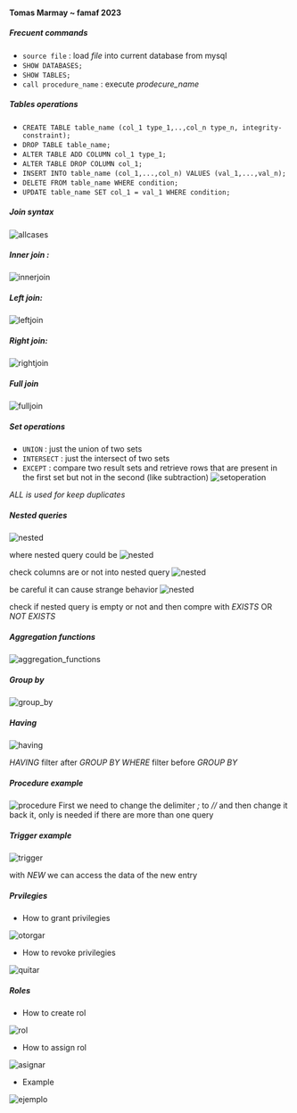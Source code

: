 #### Tomas Marmay ~ famaf 2023

##### Frecuent commands
- `source file` : load *file* into current database from mysql  
- `SHOW DATABASES;`
- `SHOW TABLES;`
- `call procedure_name` : execute *prodecure_name* 


##### Tables operations
- `CREATE TABLE table_name (col_1 type_1,..,col_n type_n, integrity-constraint);`
- `DROP TABLE table_name;`
- `ALTER TABLE ADD COLUMN col_1 type_1;`
- `ALTER TABLE DROP COLUMN col_1;` 
- `INSERT INTO table_name (col_1,...,col_n) VALUES (val_1,...,val_n);`
- `DELETE FROM table_name WHERE condition;`
- `UPDATE table_name SET col_1 = val_1 WHERE condition;`

##### Join syntax
![allcases](src/join.jpeg)

##### Inner join :
![innerjoin](src/inner_join.png) 

##### Left join:
![leftjoin](src/left_join.png)

##### Right join:
![rightjoin](src/right_join.png)

##### Full join 
![fulljoin](src/full_join.png)

##### Set operations
- `UNION` : just the union of two sets
- `INTERSECT` : just the intersect of two sets
- `EXCEPT` : compare two result sets and retrieve rows that are present in the first set but not in the second (like subtraction)
![setoperation](src/set_operation.png)

*ALL is used for keep duplicates*

##### Nested queries
![nested](src/nested1.png) 

where nested query could be 
![nested](src/nested2.png)

check columns are or not into nested query
![nested](src/nested3.png)

be careful it can cause strange behavior
![nested](src/nested4.png)

check if nested query is empty or not and then compre with *EXISTS* OR *NOT EXISTS*

##### Aggregation functions
![aggregation_functions](src/aggregation_functions.png)

##### Group by
![group_by](src/group_by.png)

##### Having
![having](src/having.png)

*HAVING* filter after *GROUP BY*
*WHERE* filter before *GROUP BY*

##### Procedure example
![procedure](src/prodecure.png)
First we need to change the delimiter *;* to *//* and then change it back it, only is needed if there are more than one query

##### Trigger example 
![trigger](src/trigger.png)

with *NEW* we can access the data of the new entry 

##### Prvilegies
- How to grant privilegies 
  
![otorgar](src/otorgar_privilegio.png)

- How to revoke privilegies
  
![quitar](src/revocar_privilegio.png)

##### Roles
- How to create rol
  
![rol](src/crear_rol.png)
- How to assign rol 
  
![asignar](src/asignar_rol.png)

- Example 
  
![ejemplo](src/asignar_rol.png)